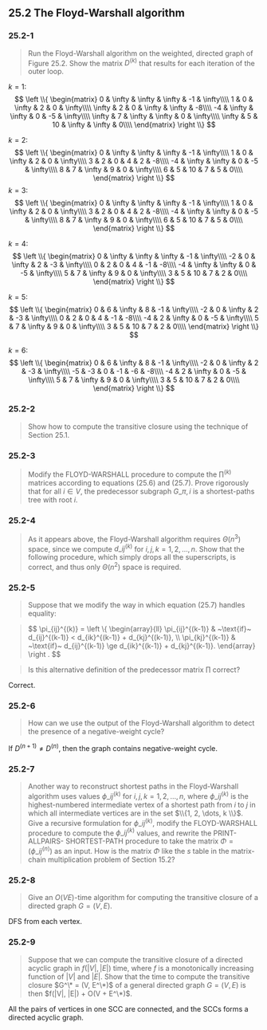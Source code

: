 ## 25.2 The Floyd-Warshall algorithm

### 25.2-1

> Run the Floyd-Warshall algorithm on the weighted, directed graph of Figure 25.2. Show the matrix $D^{(k)}$ that results for each iteration of the outer loop.

$k=1$:
$$
\left \\{ \begin{matrix}
0 & \infty & \infty & \infty & -1 & \infty\\\\
1 & 0 & \infty & 2 & 0 & \infty\\\\
\infty & 2 & 0 & \infty & \infty & -8\\\\
-4 & \infty & \infty & 0 & -5 & \infty\\\\
\infty & 7 & \infty & \infty & 0 & \infty\\\\
\infty & 5 & 10 & \infty & \infty & 0\\\\
\end{matrix} \right \\}
$$

$k=2$:
$$
\left \\{ \begin{matrix}
0 & \infty & \infty & \infty & -1 & \infty\\\\
1 & 0 & \infty & 2 & 0 & \infty\\\\
3 & 2 & 0 & 4 & 2 & -8\\\\
-4 & \infty & \infty & 0 & -5 & \infty\\\\
8 & 7 & \infty & 9 & 0 & \infty\\\\
6 & 5 & 10 & 7 & 5 & 0\\\\
\end{matrix} \right \\}
$$
$k=3$:
$$
\left \\{ \begin{matrix}
0 & \infty & \infty & \infty & -1 & \infty\\\\
1 & 0 & \infty & 2 & 0 & \infty\\\\
3 & 2 & 0 & 4 & 2 & -8\\\\
-4 & \infty & \infty & 0 & -5 & \infty\\\\
8 & 7 & \infty & 9 & 0 & \infty\\\\
6 & 5 & 10 & 7 & 5 & 0\\\\
\end{matrix} \right \\}
$$

$k=4$:
$$
\left \\{ \begin{matrix}
0 & \infty & \infty & \infty & -1 & \infty\\\\
-2 & 0 & \infty & 2 & -3 & \infty\\\\
0 & 2 & 0 & 4 & -1 & -8\\\\
-4 & \infty & \infty & 0 & -5 & \infty\\\\
5 & 7 & \infty & 9 & 0 & \infty\\\\
3 & 5 & 10 & 7 & 2 & 0\\\\
\end{matrix} \right \\}
$$

$k=5$:
$$
\left \\{ \begin{matrix}
0 & 6 & \infty & 8 & -1 & \infty\\\\
-2 & 0 & \infty & 2 & -3 & \infty\\\\
0 & 2 & 0 & 4 & -1 & -8\\\\
-4 & 2 & \infty & 0 & -5 & \infty\\\\
5 & 7 & \infty & 9 & 0 & \infty\\\\
3 & 5 & 10 & 7 & 2 & 0\\\\
\end{matrix} \right \\}
$$

$k=6$:
$$
\left \\{ \begin{matrix}
0 & 6 & \infty & 8 & -1 & \infty\\\\
-2 & 0 & \infty & 2 & -3 & \infty\\\\
-5 & -3 & 0 & -1 & -6 & -8\\\\
-4 & 2 & \infty & 0 & -5 & \infty\\\\
5 & 7 & \infty & 9 & 0 & \infty\\\\
3 & 5 & 10 & 7 & 2 & 0\\\\
\end{matrix} \right \\}
$$

### 25.2-2

> Show how to compute the transitive closure using the technique of Section 25.1.

### 25.2-3

> Modify the FLOYD-WARSHALL procedure to compute the $\prod^{(k)}$ matrices according to equations (25.6) and (25.7). Prove rigorously that for all $i \in V$, the predecessor subgraph $G\_{\pi, i}$ is a shortest-paths tree with root $i$.

### 25.2-4

> As it appears above, the Floyd-Warshall algorithm requires $\Theta(n^3)$ space, since we compute $d\_{ij}^{(k)}$ for $i, j, k = 1, 2, \dots, n$. Show that the following procedure, which simply drops all the superscripts, is correct, and thus only $\Theta(n^2)$ space is required.

### 25.2-5

> Suppose that we modify the way in which equation (25.7) handles equality:

> $$
\pi\_{ij}^{(k)} = \left \\{ 
\begin{array}{ll}
\pi\_{ij}^{(k-1)} & \~\text{if}\~ d\_{ij}^{(k-1)} < d\_{ik}^{(k-1)} + d\_{kj}^{(k-1)}, \\\\
\pi\_{kj}^{(k-1)} & \~\text{if}\~ d\_{ij}^{(k-1)} \ge d\_{ik}^{(k-1)} + d\_{kj}^{(k-1)}.
\end{array}
\right .
$$

> Is this alternative definition of the predecessor matrix $\prod$ correct?

Correct.

### 25.2-6

> How can we use the output of the Floyd-Warshall algorithm to detect the presence of a negative-weight cycle?

If $D^{(n+1)} \ne D^{(n)}$, then the graph contains negative-weight cycle.

### 25.2-7

> Another way to reconstruct shortest paths in the Floyd-Warshall algorithm uses values $\phi\_{ij}^{(k)}$ for $i, j, k = 1, 2, \dots, n$, where $\phi\_{ij}^{(k)}$ is the highest-numbered intermediate vertex of a shortest path from $i$ to $j$ in which all intermediate vertices are in the set $\\{1, 2, \dots, k \\}$. Give a recursive formulation for $\phi\_{ij}^{(k)}$, modify the FLOYD-WARSHALL procedure to compute the $\phi\_{ij}^{(k)}$ values, and rewrite the PRINT-ALLPAIRS- SHORTEST-PATH procedure to take the matrix $\Phi = (\phi\_{ij}^{(n)})$ as an input. How is the matrix $\Phi$ like the $s$ table in the matrix-chain multiplication problem of Section 15.2?

### 25.2-8

> Give an $O(VE)$-time algorithm for computing the transitive closure of a directed
graph $G = (V, E)$.

DFS from each vertex.

### 25.2-9

> Suppose that we can compute the transitive closure of a directed acyclic graph in $f(|V|, |E|)$ time, where $f$ is a monotonically increasing function of $|V|$ and $|E|$. Show that the time to compute the transitive closure $G^\* = (V, E^\*)$ of a general directed graph $G = (V, E)$ is then $f(|V|, |E|) + O(V + E^\*)$.

All the pairs of vertices in one SCC are connected, and the SCCs forms a directed acyclic graph.
